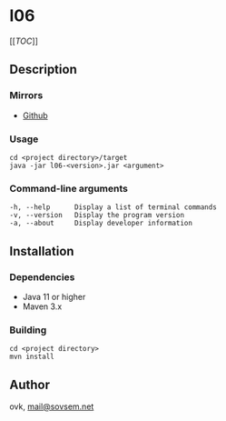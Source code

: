 # l06

[[_TOC_]]

## Description
### Mirrors
* [Github](https://github.com/OlegVlGH/l06)
### Usage
    cd <project directory>/target
    java -jar l06-<version>.jar <argument>
### Command-line arguments
    -h, --help      Display a list of terminal commands
    -v, --version   Display the program version
    -a, --about     Display developer information

## Installation
### Dependencies
* Java 11 or higher
* Maven 3.x
### Building
    cd <project directory>
    mvn install

## Author
ovk, [mail@sovsem.net](mailto:mail@sovsem.net)
